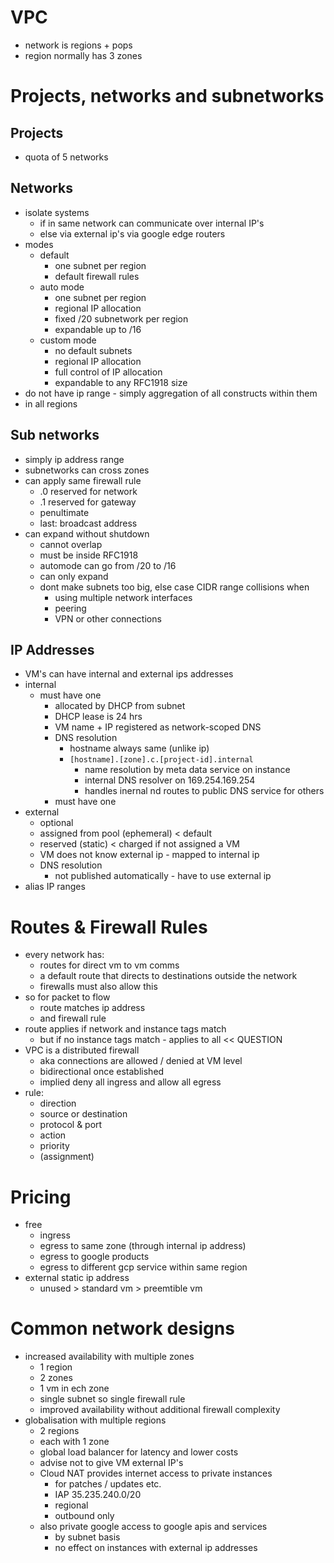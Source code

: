 # VPC
* network is regions + pops
* region normally has 3 zones

# Projects, networks and subnetworks
## Projects
* quota of 5 networks
## Networks
* isolate systems
  * if in same network can communicate over internal IP's
  * else via external ip's via google edge routers
* modes
  * default
    * one subnet per region
    * default firewall rules
  * auto mode
    * one subnet per region
    * regional IP allocation
    * fixed /20 subnetwork per region
    * expandable up to /16
  * custom mode
    * no default subnets
    * regional IP allocation
    * full control of IP allocation
    * expandable to any RFC1918 size
* do not have ip range - simply aggregation of all constructs within them
* in all regions

## Sub networks
* simply ip address range
* subnetworks can cross zones
* can apply same firewall rule
  * .0 reserved for network
  * .1 reserved for gateway
  * penultimate
  * last: broadcast address
* can expand without shutdown
  * cannot overlap
  * must be inside RFC1918
  * automode can go from /20 to /16
  * can only expand
  * dont make subnets too big, else case CIDR range collisions when
    * using multiple network interfaces
    * peering
    * VPN or other connections

## IP Addresses
* VM's can have internal and external ips addresses
* internal
  * must have one
    * allocated by DHCP from subnet
    * DHCP lease is 24 hrs
    * VM name + IP registered as network-scoped DNS
    * DNS resolution
      * hostname always same (unlike ip)
      * `[hostname].[zone].c.[project-id].internal`
        * name resolution by meta data service on instance
        * internal DNS resolver on 169.254.169.254
        * handles inernal nd routes to public DNS service for others
    * must have one
* external
  * optional
  * assigned from pool (ephemeral) < default
  * reserved (static) < charged if not assigned a VM
  * VM does not know external ip - mapped to internal ip
  * DNS resolution
    * not published automatically - have to use external ip
* alias IP ranges

# Routes & Firewall Rules
* every network has:
  * routes for direct vm to vm comms
  * a default route that directs to destinations outside the network
  * firewalls must also allow this
* so for packet to flow
  * route matches ip address
  * and firewall rule 
* route applies if network and instance tags match
  * but if no instance tags match - applies to all << QUESTION
* VPC is a distributed firewall
  * aka connections are allowed / denied at VM level
  * bidirectional once established
  * implied deny all ingress and allow all egress
* rule:
  * direction
  * source or destination
  * protocol & port
  * action
  * priority
  * (assignment)

# Pricing
* free
  * ingress
  * egress to same zone (through internal ip address)
  * egress to google products
  * egress to different gcp service within same region
* external static ip address
  * unused > standard vm > preemtible vm


# Common network designs
* increased availability with multiple zones
  * 1 region
  * 2 zones
  * 1 vm in ech zone
  * single subnet so single firewall rule
  * improved availability without additional firewall complexity
* globalisation with multiple regions
  * 2 regions
  * each with 1 zone
  * global load balancer for latency and lower costs
  * advise not to give VM external IP's
  * Cloud NAT provides internet access to private instances
    * for patches / updates etc.
    * IAP 35.235.240.0/20
    * regional 
    * outbound only
  * also private google access to google apis and services
    * by subnet basis
    * no effect on instances with external ip addresses